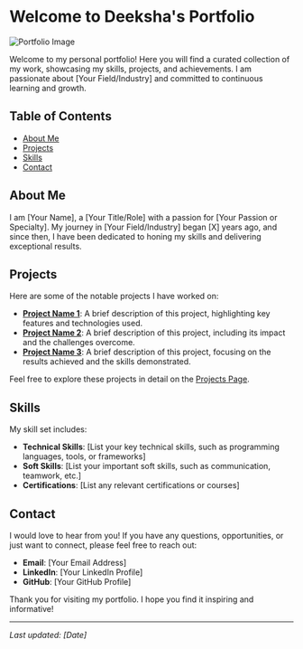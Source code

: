 # Welcome to Deeksha's Portfolio

![Portfolio Image](https://www.google.com/url?sa=i&url=https%3A%2F%2Fwww.swic.edu%2Fportfolio-day%2F&psig=AOvVaw2B6GqNskwIkxAq6fMDEpIc&ust=1722398476788000&source=images&cd=vfe&opi=89978449&ved=0CBEQjRxqFwoTCIC0gL3wzYcDFQAAAAAdAAAAABAE)

Welcome to my personal portfolio! Here you will find a curated collection of my work, showcasing my skills, projects, and achievements. I am passionate about [Your Field/Industry] and committed to continuous learning and growth. 

## Table of Contents

- [About Me](#about-me)
- [Projects](#projects)
- [Skills](#skills)
- [Contact](#contact)

## About Me

I am [Your Name], a [Your Title/Role] with a passion for [Your Passion or Specialty]. My journey in [Your Field/Industry] began [X] years ago, and since then, I have been dedicated to honing my skills and delivering exceptional results.

## Projects

Here are some of the notable projects I have worked on:

- **[Project Name 1](#)**: A brief description of this project, highlighting key features and technologies used.
- **[Project Name 2](#)**: A brief description of this project, including its impact and the challenges overcome.
- **[Project Name 3](#)**: A brief description of this project, focusing on the results achieved and the skills demonstrated.

Feel free to explore these projects in detail on the [Projects Page](https://deeksha27deekshitha.github.io/portfolio/portfolio/index.html).

## Skills

My skill set includes:

- **Technical Skills**: [List your key technical skills, such as programming languages, tools, or frameworks]
- **Soft Skills**: [List your important soft skills, such as communication, teamwork, etc.]
- **Certifications**: [List any relevant certifications or courses]

## Contact

I would love to hear from you! If you have any questions, opportunities, or just want to connect, please feel free to reach out:

- **Email**: [Your Email Address]
- **LinkedIn**: [Your LinkedIn Profile]
- **GitHub**: [Your GitHub Profile]

Thank you for visiting my portfolio. I hope you find it inspiring and informative!

---

*Last updated: [Date]*
